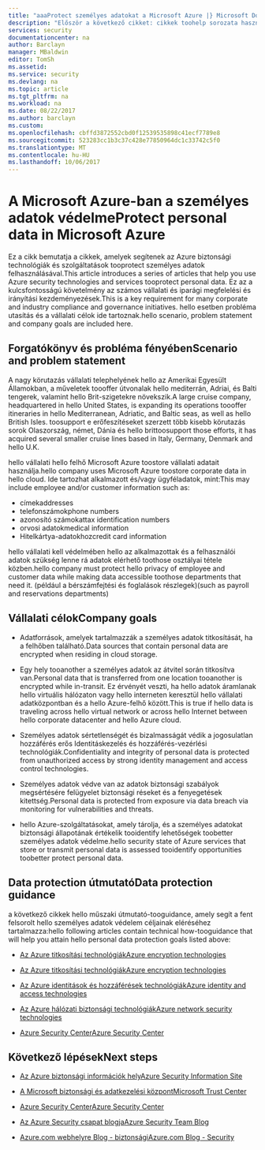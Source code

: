 ```yaml
---
title: "aaaProtect személyes adatokat a Microsoft Azure |} Microsoft Docs"
description: "Először a következő cikket: cikkek toohelp sorozata használhatja az Azure tooprotect személyes adatok"
services: security
documentationcenter: na
author: Barclayn
manager: MBaldwin
editor: TomSh
ms.assetid: 
ms.service: security
ms.devlang: na
ms.topic: article
ms.tgt_pltfrm: na
ms.workload: na
ms.date: 08/22/2017
ms.author: barclayn
ms.custom: 
ms.openlocfilehash: cbffd3872552cbd0f12539535898c41ecf7789e8
ms.sourcegitcommit: 523283cc1b3c37c428e77850964dc1c33742c5f0
ms.translationtype: MT
ms.contentlocale: hu-HU
ms.lasthandoff: 10/06/2017
---
```

# <a name="protect-personal-data-in-microsoft-azure"></a><span data-ttu-id="83987-103">A Microsoft Azure-ban a személyes adatok védelme</span><span class="sxs-lookup"><span data-stu-id="83987-103">Protect personal data in Microsoft Azure</span></span>

<span data-ttu-id="83987-104">Ez a cikk bemutatja a cikkek, amelyek segítenek az Azure biztonsági technológiák és szolgáltatások tooprotect személyes adatok felhasználásával.</span><span class="sxs-lookup"><span data-stu-id="83987-104">This article introduces a series of articles that help you use Azure security technologies and services tooprotect personal data.</span></span> <span data-ttu-id="83987-105">Ez az a kulcsfontosságú követelmény az számos vállalati és iparági megfelelési és irányítási kezdeményezések.</span><span class="sxs-lookup"><span data-stu-id="83987-105">This is a key requirement for many corporate and industry compliance and governance initiatives.</span></span> <span data-ttu-id="83987-106">hello esetben probléma utasítás és a vállalati célok ide tartoznak.</span><span class="sxs-lookup"><span data-stu-id="83987-106">hello scenario, problem statement and company goals are included here.</span></span>

## <a name="scenario-and-problem-statement"></a><span data-ttu-id="83987-107">Forgatókönyv és probléma fényében</span><span class="sxs-lookup"><span data-stu-id="83987-107">Scenario and problem statement</span></span>

<span data-ttu-id="83987-108">A nagy körutazás vállalati telephelyének hello az Amerikai Egyesült Államokban, a műveletek toooffer útvonalak hello mediterrán, Adriai, és Balti tengerek, valamint hello Brit-szigetekre növekszik.</span><span class="sxs-lookup"><span data-stu-id="83987-108">A large cruise company, headquartered in hello United States, is expanding its operations toooffer itineraries in hello Mediterranean, Adriatic, and Baltic seas, as well as hello British Isles.</span></span> <span data-ttu-id="83987-109">toosupport e erőfeszítéseket szerzett több kisebb körutazás sorok Olaszország, német, Dánia és hello brit</span><span class="sxs-lookup"><span data-stu-id="83987-109">toosupport those efforts, it has acquired several smaller cruise lines based in Italy, Germany, Denmark and hello U.K.</span></span>

<span data-ttu-id="83987-110">hello vállalati hello felhő Microsoft Azure toostore vállalati adatait használja.</span><span class="sxs-lookup"><span data-stu-id="83987-110">hello company uses Microsoft Azure toostore corporate data in hello cloud.</span></span> <span data-ttu-id="83987-111">Ide tartozhat alkalmazott és/vagy ügyféladatok, mint:</span><span class="sxs-lookup"><span data-stu-id="83987-111">This may include employee and/or customer information such as:</span></span>

- <span data-ttu-id="83987-112">címek</span><span class="sxs-lookup"><span data-stu-id="83987-112">addresses</span></span>
- <span data-ttu-id="83987-113">telefonszámok</span><span class="sxs-lookup"><span data-stu-id="83987-113">phone numbers</span></span>
- <span data-ttu-id="83987-114">azonosító számokat</span><span class="sxs-lookup"><span data-stu-id="83987-114">tax identification numbers</span></span>
- <span data-ttu-id="83987-115">orvosi adatok</span><span class="sxs-lookup"><span data-stu-id="83987-115">medical information</span></span>
- <span data-ttu-id="83987-116">Hitelkártya-adatokhoz</span><span class="sxs-lookup"><span data-stu-id="83987-116">credit card information</span></span>

<span data-ttu-id="83987-117">hello vállalati kell védelmében hello az alkalmazottak és a felhasználói adatok szükség lenne rá adatok elérhető toothose osztályai tétele közben.</span><span class="sxs-lookup"><span data-stu-id="83987-117">hello company must protect hello privacy of employee and customer data while making data accessible toothose departments that need it.</span></span> <span data-ttu-id="83987-118">(például a bérszámfejtési és foglalások részlegek)</span><span class="sxs-lookup"><span data-stu-id="83987-118">(such as payroll and reservations departments)</span></span>

## <a name="company-goals"></a><span data-ttu-id="83987-119">Vállalati célok</span><span class="sxs-lookup"><span data-stu-id="83987-119">Company goals</span></span> 

- <span data-ttu-id="83987-120">Adatforrások, amelyek tartalmazzák a személyes adatok titkosítását, ha a felhőben található.</span><span class="sxs-lookup"><span data-stu-id="83987-120">Data sources that contain personal data are encrypted when residing in cloud storage.</span></span>

- <span data-ttu-id="83987-121">Egy hely tooanother a személyes adatok az átvitel során titkosítva van.</span><span class="sxs-lookup"><span data-stu-id="83987-121">Personal data that is transferred from one location tooanother is encrypted while in-transit.</span></span> <span data-ttu-id="83987-122">Ez érvényét veszti, ha hello adatok áramlanak hello virtuális hálózaton vagy hello interneten keresztül hello vállalati adatközpontban és a hello Azure-felhő között.</span><span class="sxs-lookup"><span data-stu-id="83987-122">This is true if hello data is traveling across hello virtual network or across hello Internet between hello corporate datacenter and hello Azure cloud.</span></span>

- <span data-ttu-id="83987-123">Személyes adatok sértetlenségét és bizalmasságát védik a jogosulatlan hozzáférés erős Identitáskezelés és hozzáférés-vezérlési technológiák.</span><span class="sxs-lookup"><span data-stu-id="83987-123">Confidentiality and integrity of personal data is protected from unauthorized access by strong identity management and access control technologies.</span></span>

- <span data-ttu-id="83987-124">Személyes adatok védve van az adatok biztonsági szabályok megsértésére felügyelet biztonsági réseket és a fenyegetések kitettség.</span><span class="sxs-lookup"><span data-stu-id="83987-124">Personal data is protected from exposure via data breach via monitoring for vulnerabilities and threats.</span></span>

- <span data-ttu-id="83987-125">hello Azure-szolgáltatásokat, amely tárolja, és a személyes adatokat biztonsági állapotának értékelik tooidentify lehetőségek toobetter személyes adatok védelme.</span><span class="sxs-lookup"><span data-stu-id="83987-125">hello security state of Azure services that store or transmit personal data is assessed tooidentify opportunities toobetter protect personal data.</span></span>

## <a name="data-protection-guidance"></a><span data-ttu-id="83987-126">Data protection útmutató</span><span class="sxs-lookup"><span data-stu-id="83987-126">Data protection guidance</span></span>

<span data-ttu-id="83987-127">a következő cikkek hello műszaki útmutató-tooguidance, amely segít a fent felsorolt hello személyes adatok védelem céljainak eléréséhez tartalmazza:</span><span class="sxs-lookup"><span data-stu-id="83987-127">hello following articles contain technical how-tooguidance that will help you attain hello personal data protection goals listed above:</span></span>

- [<span data-ttu-id="83987-128">Az Azure titkosítási technológiák</span><span class="sxs-lookup"><span data-stu-id="83987-128">Azure encryption technologies</span></span>](protect-personal-data-at-rest.md)

- [<span data-ttu-id="83987-129">Az Azure titkosítási technológiák</span><span class="sxs-lookup"><span data-stu-id="83987-129">Azure encryption technologies</span></span>](protect-personal-data-in-transit-encryption.md)

- [<span data-ttu-id="83987-130">Az Azure identitások és hozzáférések technológiák</span><span class="sxs-lookup"><span data-stu-id="83987-130">Azure identity and access technologies</span></span>](protect-personal-data-identity-access-controls.md)

- [<span data-ttu-id="83987-131">Az Azure hálózati biztonsági technológiák</span><span class="sxs-lookup"><span data-stu-id="83987-131">Azure network security technologies</span></span>](protect-personal-data-network-security.md)

- [<span data-ttu-id="83987-132">Azure Security Center</span><span class="sxs-lookup"><span data-stu-id="83987-132">Azure Security Center</span></span>](protect-personal-data-azure-security-center.md)



## <a name="next-steps"></a><span data-ttu-id="83987-133">Következő lépések</span><span class="sxs-lookup"><span data-stu-id="83987-133">Next steps</span></span>

- [<span data-ttu-id="83987-134">Az Azure biztonsági információk hely</span><span class="sxs-lookup"><span data-stu-id="83987-134">Azure Security Information Site</span></span>](https://aka.ms/AzureSecInfo)

- [<span data-ttu-id="83987-135">A Microsoft biztonsági és adatkezelési központ</span><span class="sxs-lookup"><span data-stu-id="83987-135">Microsoft Trust Center</span></span>](https://www.microsoft.com/TrustCenter/default.aspx)

- [<span data-ttu-id="83987-136">Azure Security Center</span><span class="sxs-lookup"><span data-stu-id="83987-136">Azure Security Center</span></span>](https://azure.microsoft.com/services/security-center/)

- [<span data-ttu-id="83987-137">Az Azure Security csapat blogja</span><span class="sxs-lookup"><span data-stu-id="83987-137">Azure Security Team Blog</span></span>](https://www.azuresecurityorg)

- [<span data-ttu-id="83987-138">Azure.com webhelyre Blog - biztonsági</span><span class="sxs-lookup"><span data-stu-id="83987-138">Azure.com Blog - Security</span></span>](https://azure.microsoft.com/blog/topics/security/)
